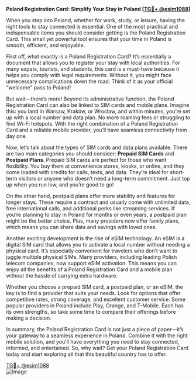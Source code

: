 **Poland Registration Card: Simplify Your Stay in Poland [[TG💪+ @esim1088](https://t.me/s/esim1088)]**

When you step into Poland, whether for work, study, or leisure, having the right tools to stay connected is essential. One of the most practical and indispensable items you should consider getting is the Poland Registration Card. This small yet powerful tool ensures that your time in Poland is smooth, efficient, and enjoyable.

First off, what exactly is a Poland Registration Card? It’s essentially a document that allows you to register your stay with local authorities. For many expats, tourists, and students, this card is a must-have because it helps you comply with legal requirements. Without it, you might face unnecessary complications down the road. Think of it as your official “welcome” pass to Poland!

But wait—there’s more! Beyond its administrative function, the Poland Registration Card can also be linked to SIM cards and mobile plans. Imagine this: you land in Warsaw, Kraków, or Wrocław, and within minutes, you’re set up with a local number and data plan. No more roaming fees or struggling to find Wi-Fi hotspots. With the right combination of a Poland Registration Card and a reliable mobile provider, you’ll have seamless connectivity from day one.

Now, let’s talk about the types of SIM cards and data plans available. There are two main categories you should consider: **Prepaid SIM Cards** and **Postpaid Plans**. Prepaid SIM cards are perfect for those who want flexibility. You buy them at convenience stores, kiosks, or online, and they come loaded with credits for calls, texts, and data. They’re ideal for short-term visitors or anyone who doesn’t need a long-term commitment. Just top up when you run low, and you’re good to go!

On the other hand, postpaid plans offer more stability and features for longer stays. These require a contract and usually come with unlimited data, free international calls, and additional perks like streaming services. If you’re planning to stay in Poland for months or even years, a postpaid plan might be the better choice. Plus, many providers now offer family plans, which means you can share data and savings with loved ones.

Another exciting development is the rise of eSIM technology. An eSIM is a digital SIM card that allows you to activate a local number without needing a physical card. It’s especially convenient for travelers who don’t want to juggle multiple physical SIMs. Many providers, including leading Polish telecom companies, now support eSIM activation. This means you can enjoy all the benefits of a Poland Registration Card and a mobile plan without the hassle of carrying extra hardware.

Whether you choose a prepaid SIM card, a postpaid plan, or an eSIM, the key is to find a provider that suits your needs. Look for options that offer competitive rates, strong coverage, and excellent customer service. Some popular providers in Poland include Play, Orange, and T-Mobile. Each has its own strengths, so take some time to compare their offerings before making a decision.

In summary, the Poland Registration Card is not just a piece of paper—it’s your gateway to a seamless experience in Poland. Combine it with the right mobile solution, and you’ll have everything you need to stay connected, informed, and entertained. So, why wait? Get your Poland Registration Card today and start exploring all that this beautiful country has to offer. 

[TG💪+ @esim1088](https://t.me/s/esim1088)  
![Image](https://i.postimg.cc/Y0z9fWf4/image.png)